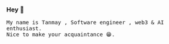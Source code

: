 ### Hey 👋

<samp>

My name is Tanmay , Software  engineer , web3 & AI enthusiast.
<br>
Nice to make your acquaintance 😁.

</samp>
